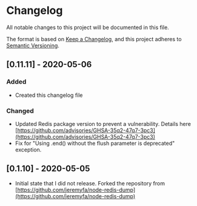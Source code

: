 # Changelog
All notable changes to this project will be documented in this file.

The format is based on [Keep a Changelog](https://keepachangelog.com/en/1.0.0/),
and this project adheres to [Semantic Versioning](https://semver.org/spec/v2.0.0.html).

## [0.11.11] - 2020-05-06
### Added
- Created this changelog file

### Changed
- Updated Redis package version to prevent a vulnerability. Details here [https://github.com/advisories/GHSA-35q2-47q7-3pc3](https://github.com/advisories/GHSA-35q2-47q7-3pc3)
- Fix for "Using .end() without the flush parameter is deprecated" exception.

## [0.1.10] - 2020-05-05

- Initial state that I did not release. Forked the repository from [https://github.com/jeremyfa/node-redis-dump](https://github.com/jeremyfa/node-redis-dump)
